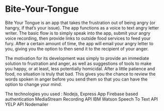 # Bite-Your-Tongue

Bite Your Tongue is an app that takes the frustration out of being angry (or hangry, if that’s your issue). The app functions as a voice to text angry letter writer. The basic flow is to simply speak into the app, submit your angry voice recording, then provide links to outside food services to feed your fury. After a certain amount of time, the app will email your angry letter to you, giving you the option to then send it to the recipient of your anger. 

The motivation for its development was simply to provide an immediate solution to frustration and anger, as well as suggestions of tools to make you happy, or at least, less potentially homicidal. After a little patience and food, no situation is truly that bad. This gives you the chance to review the words spoken in anger before you send them so that you can have the option to change your mind. 

The technologies you used : 
Nodejs, Express App
Firebase based authentication
MediaStream Recording API
IBM Watson Speech To Text API
YELP API
Nodemailer